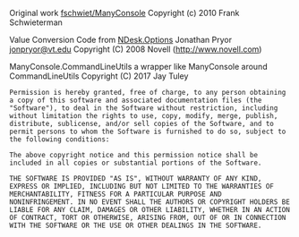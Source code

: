Original work [fschwiet/ManyConsole](https://github.com/fschwiet/ManyConsole)
Copyright (c) 2010 Frank Schwieterman

Value Conversion Code from [NDesk.Options](http://www.ndesk.org/Options) Jonathan Pryor <jonpryor@vt.edu> Copyright (C) 2008 Novell (http://www.novell.com)

ManyConsole.CommandLineUtils a wrapper like ManyConsole around CommandLineUtils
Copyright (C) 2017 Jay Tuley

```
Permission is hereby granted, free of charge, to any person obtaining
a copy of this software and associated documentation files (the
"Software"), to deal in the Software without restriction, including
without limitation the rights to use, copy, modify, merge, publish,
distribute, sublicense, and/or sell copies of the Software, and to
permit persons to whom the Software is furnished to do so, subject to
the following conditions:

The above copyright notice and this permission notice shall be
included in all copies or substantial portions of the Software.

THE SOFTWARE IS PROVIDED "AS IS", WITHOUT WARRANTY OF ANY KIND,
EXPRESS OR IMPLIED, INCLUDING BUT NOT LIMITED TO THE WARRANTIES OF
MERCHANTABILITY, FITNESS FOR A PARTICULAR PURPOSE AND
NONINFRINGEMENT. IN NO EVENT SHALL THE AUTHORS OR COPYRIGHT HOLDERS BE
LIABLE FOR ANY CLAIM, DAMAGES OR OTHER LIABILITY, WHETHER IN AN ACTION
OF CONTRACT, TORT OR OTHERWISE, ARISING FROM, OUT OF OR IN CONNECTION
WITH THE SOFTWARE OR THE USE OR OTHER DEALINGS IN THE SOFTWARE.
```
